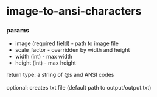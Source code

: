 # image-to-ansi-characters
### params
* image (required field) - path to image file
* scale_factor - overridden by width and height
* width (int) - max width
* height (int) - max height

return type: a string of @s and ANSI codes <br></br>
optional: creates txt file (default path to output/output.txt)
